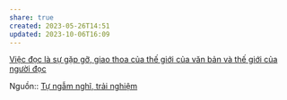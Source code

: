 ```yaml
---
share: true
created: 2023-05-26T14:51
updated: 2023-10-06T16:09
---
```

[Việc đọc là sự gặp gỡ, giao thoa của thế giới của văn bản và thế giới của người đọc](../../../../Nh%C3%A2n%20h%E1%BB%8Dc/Di%E1%BB%85n%20gi%E1%BA%A3i%20v%C3%A0%20m%C3%B4%20t%E1%BA%A3/Di%E1%BB%85n%20gi%E1%BA%A3i/Vi%E1%BB%87c%20%C4%91%E1%BB%8Dc%20l%C3%A0%20s%E1%BB%B1%20g%E1%BA%B7p%20g%E1%BB%A1,%20giao%20thoa%20c%E1%BB%A7a%20th%E1%BA%BF%20gi%E1%BB%9Bi%20c%E1%BB%A7a%20v%C4%83n%20b%E1%BA%A3n%20v%C3%A0%20th%E1%BA%BF%20gi%E1%BB%9Bi%20c%E1%BB%A7a%20ng%C6%B0%E1%BB%9Di%20%C4%91%E1%BB%8Dc.md)

Nguồn:: [Tự ngẫm nghĩ, trải nghiệm](../../../../%CE%9E%20Ngu%E1%BB%93n/T%E1%BB%B1%20ng%E1%BA%ABm%20ngh%C4%A9,%20tr%E1%BA%A3i%20nghi%E1%BB%87m.md)
